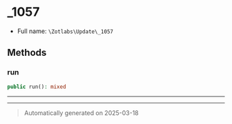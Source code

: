 
# _1057





* Full name: `\Zotlabs\Update\_1057`




## Methods


### run



```php
public run(): mixed
```












***


***
> Automatically generated on 2025-03-18
